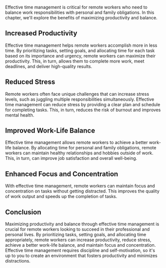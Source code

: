 
Effective time management is critical for remote workers who need to balance work responsibilities with personal and family obligations. In this chapter, we'll explore the benefits of maximizing productivity and balance.

Increased Productivity
----------------------

Effective time management helps remote workers accomplish more in less time. By prioritizing tasks, setting goals, and allocating time for each task based on its importance and urgency, remote workers can maximize their productivity. This, in turn, allows them to complete more work, meet deadlines, and deliver high-quality results.

Reduced Stress
--------------

Remote workers often face unique challenges that can increase stress levels, such as juggling multiple responsibilities simultaneously. Effective time management can reduce stress by providing a clear plan and schedule for completing tasks. This, in turn, reduces the risk of burnout and improves mental health.

Improved Work-Life Balance
--------------------------

Effective time management allows remote workers to achieve a better work-life balance. By allocating time for personal and family obligations, remote workers can maintain healthy relationships and hobbies outside of work. This, in turn, can improve job satisfaction and overall well-being.

Enhanced Focus and Concentration
--------------------------------

With effective time management, remote workers can maintain focus and concentration on tasks without getting distracted. This improves the quality of work output and speeds up the completion of tasks.

Conclusion
----------

Maximizing productivity and balance through effective time management is crucial for remote workers looking to succeed in their professional and personal lives. By prioritizing tasks, setting goals, and allocating time appropriately, remote workers can increase productivity, reduce stress, achieve a better work-life balance, and maintain focus and concentration. Effective time management requires discipline and self-motivation, so it's up to you to create an environment that fosters productivity and minimizes distractions.
